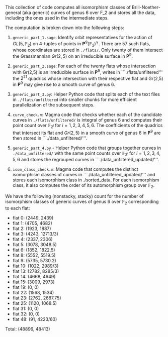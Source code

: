 This collection of code computes all isomorphism classes of Brill-Noether-general (aka generic) curves of genus 6 over F_2 and stores all the data, including the ones used in the intermediate steps. 

The computation is broken down into the following steps: 

1) ```generic_part_1.sage```: Identify orbit representatives for the action of $GL(5, \mathbb{F}_2)$ on 4-tuples of points in $\mathbf{P}^9(\mathbb{F}_2)^{\vee}$. There are 57 such flats, whose coordinates are stored in ```./flats/```. Only twenty of them intersect the Grassmannian $Gr(2,5)$ on an irreducible surface in $\mathbf{P}^9$. 

2) ```generic_part_2.sage```: For each of the twenty flats whose intersection with Gr(2,5) is an irreducible surface in $\mathbf{P}^9$, writes in ```./flats/unfiltered''' the $2^21$ quadrics whose intersection with their respective flat and Gr(2,5) in $\mathbf{P}^9$ may give rise to a smooth curve of genus 6. 

3) ```generic_part_3.py```: Helper Python code that splits each of the text files in ```./flats/unfiltered``` into smaller chunks for more efficient parallelization of the subsequent steps. 

4) ```curve_check.m```: Magma code that checks whether each of the candidate curves in ```./flats/unfiltered/``` is integral of genus 6 and computes their point count over $\mathbb{F}_{2^i}$ for $i=1,2,3,4,5,6$. The coefficients of the quadrics that intersect its flat and $Gr(2,5)$ in a smooth curve of genus 6 in $\mathbf{P}^9$ are then stored in ```./data_unfiltered/'''. 

5) ```generic_part_4.py``` - Helper Python code that groups together curves in ```./data_unfiltered/``` with the same point counts over $\mathbb{F}_{2^i}$ for $i=1,2,3,4,5,6$ and stores the regrouped curves in ```./data_unfiltered_updated/'''. 

6) ```isom_class_check.m```: Magma code that computes the distinct isomorphism classes of curves in ```./data_unfiltered_updated/''' and stores each isomorphism class in ./sorted_data. For each isomorphism class, it also computes the order of its automorphism group over $\mathbb{F}_2$.  

We have the following (nonstacky, stacky) count for the number of isomorphism classes of generic curves of genus 6 over $\mathbb{F}_2$ corresponding to each flat:
- flat 0: (2449, 2439)
- flat 1: (4705, 4682)
- flat 2: (1923, 1887)
- flat 3: (4243, 12713/3)
- flat 4: (2337, 2306)
- flat 5: (3078, 3048.5)
- flat 6: (1852, 1822.5)
- flat 8: (5552, 5519.5)
- flat 9: (5735, 5730.2)
- flat 10: (1022, 2989/3)
- flat 13: (2782, 8285/3)
- flat 14: (4668, 4649)
- flat 15: (3009, 2973)
- flat 19: (0, 0)
- flat 22: (1568, 1534)
- flat 23: (2762, 2687.75)
- flat 25: (1120, 1068.5)
- flat 31: (0, 0)
- flat 32: (0, 0)
- flat 48: (91, 4223/60)

Total: (48896, 48413)
